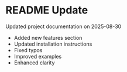 # README Update

Updated project documentation on 2025-08-30

- Added new features section
- Updated installation instructions
- Fixed typos
- Improved examples
- Enhanced clarity